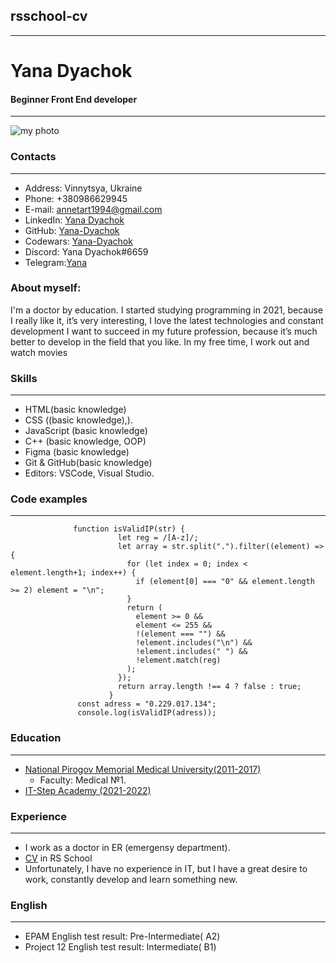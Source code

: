 ## rsschool-cv
***
# Yana Dyachok
#### Beginner Front End developer
***
![my photo](/img/photo_2022-12-10_15-24-42.jpg "my photo") 
### Contacts
***
* Address: Vinnytsya, Ukraine 
* Phone: +380986629945
* E-mail: annetart1994@gmail.com
* LinkedIn: [Yana Dyachok](https://www.linkedin.com/in/yana-dyachok-06a384253/)
* GitHub: [Yana-Dyachok](https://github.com/Yana-Dyachok)
* Codewars: [Yana-Dyachok](https://www.codewars.com/users/Yana-Dyachok)
* Discord: Yana Dyachok#6659
* Telegram:[Yana](https://t.me/yana_ins)
### About myself:
I'm a doctor by education. I started studying programming in 2021, because I really like it, it’s very interesting, I love the latest technologies and constant development I want to succeed in my future profession, because it’s much better to develop in the field that you like. In my free time, I work out and watch movies
### Skills
***
* HTML(basic knowledge)
* CSS ((basic knowledge),).
* JavaScript (basic knowledge)
* C++ (basic knowledge, OOP)
* Figma (basic knowledge)
* Git & GitHub(basic knowledge)
* Editors:  VSCode, Visual Studio.
### Code examples
***
```
              function isValidIP(str) {
                        let reg = /[A-z]/;
                        let array = str.split(".").filter((element) => {
                          for (let index = 0; index < element.length+1; index++) {
                            if (element[0] === "0" && element.length >= 2) element = "\n";
                          }
                          return (
                            element >= 0 &&
                            element <= 255 &&
                            !(element === "") &&
                            !element.includes("\n") &&
                            !element.includes(" ") &&
                            !element.match(reg)
                          );
                        });
                        return array.length !== 4 ? false : true;
                      }
               const adress = "0.229.017.134";
               console.log(isValidIP(adress)); 
 ```
### Education
***
* [National Pirogov Memorial Medical University(2011-2017)](https://www.vnmu.edu.ua/)
   + Faculty: Medical №1.
* [IT-Step Academy (2021-2022)](https://vinnitsa.itstep.org/)

### Experience
***
   + I work as a doctor in ER (emergensy department).
   + [CV](https://github.com/Yana-Dyachok/rsschool-cv) in RS School
   + Unfortunately, I have no experience in IT, but I have a great desire to work, constantly develop and learn something new.

### English
***
  * EPAM English test result: Pre-Intermediate( A2)
  * Project 12 English test result: Intermediate( B1)
  
